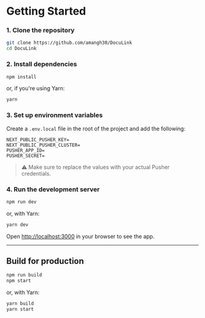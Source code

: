 # Getting Started

### 1. Clone the repository

```bash
git clone https://github.com/amangh30/DocuLink
cd DocuLink
```

### 2. Install dependencies

```bash
npm install
```

or, if you're using Yarn:

```bash
yarn
```

### 3. Set up environment variables

Create a `.env.local` file in the root of the project and add the following:

```env
NEXT_PUBLIC_PUSHER_KEY=
NEXT_PUBLIC_PUSHER_CLUSTER=
PUSHER_APP_ID=
PUSHER_SECRET=
```

> ⚠️ Make sure to replace the values with your actual Pusher credentials.

### 4. Run the development server

```bash
npm run dev
```

or, with Yarn:

```bash
yarn dev
```

Open [http://localhost:3000](http://localhost:3000) in your browser to see the app.

---

## Build for production

```bash
npm run build
npm start
```

or, with Yarn:

```bash
yarn build
yarn start
```
